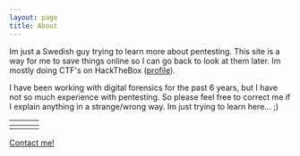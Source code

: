 ```yaml
---
layout: page
title: About
---
```


Im just a Swedish guy trying to learn more about pentesting.
This site is a way for me to save things online so I can go back to look at them later. Im mostly doing CTF's on HackTheBox (<a href="https://www.hackthebox.eu/profile/44591">profile</a>).

I have been working with digital forensics for the past 6 years, but I have not so much experience with pentesting. So please feel free to correct me if I explain anything in a strange/wrong way. 
Im just trying to learn here... ;)

<table>
<colgroup>
<col width="30%" />
<col width="70%" />
</colgroup>
<thead>
<tr class="header">
<th></th>
<th></th>
</tr>
</thead>
<tbody>
<tr>
<td markdown="span"><script src="https://www.hackthebox.eu/badge/44591"></script></td>
<td markdown="span"><script src="https://tryhackme.com/badge/106966"></script></td>
</tr>
<tr>
</td>
</tr>
</tbody>
</table>

<a href="mailto:datahackare@disroot.org">Contact me!</a>
